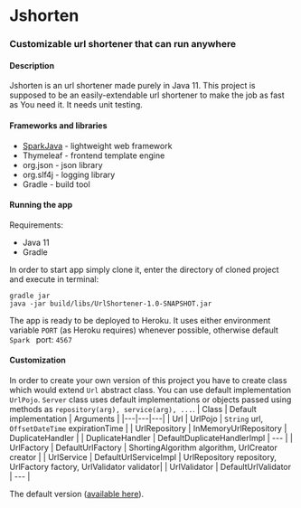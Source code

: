 # Jshorten #

### Customizable url shortener that can run anywhere ###

#### Description ###

Jshorten is an url shortener made purely in Java 11.  This project is supposed to be an easily-extendable url shortener to make the job as fast as You need it.
It needs unit testing.

#### Frameworks and libraries ####

* [SparkJava](http://sparkjava.com/)  - lightweight web framework
* Thymeleaf - frontend template engine
* org.json - json library
* org.slf4j - logging library
* Gradle - build tool

#### Running the app ####

Requirements:

* Java 11
* Gradle

In order to start app simply clone it, enter the directory of cloned project and execute in terminal:

```shell
gradle jar
java -jar build/libs/UrlShortener-1.0-SNAPSHOT.jar 
```

The app is ready to be deployed to Heroku. It uses either environment variable `PORT` (as Heroku requires)  whenever possible, otherwise default `Spark ` port: `4567`

#### Customization 

In order to create your own version of this project you have to create class which would extend `Url` abstract class. You can use default implementation `UrlPojo`.
`Server` class uses default implementations or objects passed using methods as `repository(arg), service(arg), ...`.
| Class | Default implementation  | Arguments |
|---|---|---|
| Url  | UrlPojo |  `String` url, `OffsetDateTime` expirationTime | 
| UrlRepository<T>  | InMemoryUrlRepository<T>  | DuplicateHandler<T> |
| DuplicateHandler<T>  | DefaultDuplicateHandlerImpl<T>  | ---  |
| UrlFactory<T> | DefaultUrlFactory<T> | ShortingAlgorithm<T> algorithm, UrlCreator<T> creator |
| UrlService<T> | DefaultUrlServiceImpl | UrlRepository<T> repository, UrlFactory<T> factory, UrlValidator validator|
| UrlValidator | DefaultUrlValidator | --- |


The default version ([available here](https://jshorten.herokuapp.com/)).